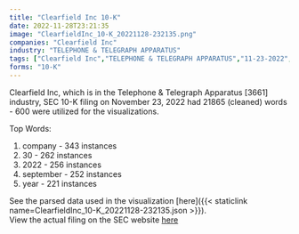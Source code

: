 ```yaml
---
title: "Clearfield Inc 10-K"
date: 2022-11-28T23:21:35
image: "ClearfieldInc_10-K_20221128-232135.png"
companies: "Clearfield Inc"
industry: "TELEPHONE & TELEGRAPH APPARATUS"
tags: ["Clearfield Inc","TELEPHONE & TELEGRAPH APPARATUS","11-23-2022","10-K"]
forms: "10-K"
---
```

Clearfield Inc, which is in the Telephone & Telegraph Apparatus [3661] industry, SEC 10-K filing on November 23, 2022 had 21865 (cleaned) words - 600 were utilized for the visualizations.

Top Words:
1. company - 343 instances
2. 30 - 262 instances
3. 2022 - 256 instances
4. september - 252 instances
5. year - 221 instances


See the parsed data used in the visualization [here]({{< staticlink name=ClearfieldInc_10-K_20221128-232135.json >}}).  
View the actual filing on the SEC website [here](https://www.sec.gov/Archives/edgar/data/796505/0001171843-22-007645.txt)